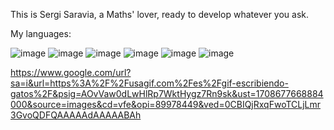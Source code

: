 This is Sergi Saravia, a Maths' lover, ready to develop whatever you ask.

My languages:

![image](https://github.com/sergisaravia/sergisaravia/assets/157466947/6e771a73-df35-4eb0-bb69-b54f31fbadc2) 
![image](https://github.com/sergisaravia/sergisaravia/assets/157466947/6b3fff1a-045c-4b66-8a36-f15fe964aaf3)
![image](https://github.com/sergisaravia/sergisaravia/assets/157466947/e1063664-70d1-42c2-b4e7-061b66ab0789) 
![image](https://github.com/sergisaravia/sergisaravia/assets/157466947/87f8818e-9aa0-4650-8c35-e48c1d6dcf74)
![image](https://github.com/sergisaravia/sergisaravia/assets/157466947/378434a2-ddad-47a7-a4a4-a6e1a398138c)
![image](https://github.com/sergisaravia/sergisaravia/assets/157466947/359c76e3-b20e-4492-a6ac-cfffe6de4871)

https://www.google.com/url?sa=i&url=https%3A%2F%2Fusagif.com%2Fes%2Fgif-escribiendo-gatos%2F&psig=AOvVaw0dLwHlRp7WktHygz7Rn9sk&ust=1708677668884000&source=images&cd=vfe&opi=89978449&ved=0CBIQjRxqFwoTCLjLmr3GvoQDFQAAAAAdAAAAABAh







